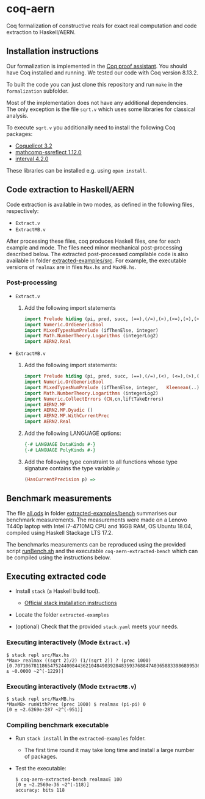 # coq-aern

Coq formalization of constructive reals for exact real computation and code extraction to Haskell/AERN.

## Installation instructions

Our formalization is implemented in the [Coq proof assistant](https://coq.inria.fr/).
You should have Coq installed and running.
We tested our code with Coq version 8.13.2.

To built the code you can just clone this repository and run `make` in the `formalization` subfolder.

Most of the implementation does not have any additional dependencies.
The only exception is the file `sqrt.v` which uses some libraries for classical analysis.

To execute `sqrt.v` you additionally need to install the following Coq packages:

- [Coquelicot 3.2](http://coquelicot.saclay.inria.fr/)
- [mathcomp-ssreflect 1.12.0](https://math-comp.github.io/)
- [interval 4.2.0](http://coq-interval.gforge.inria.fr/)

These libraries can be installed e.g. using `opam install`.

## Code extraction to Haskell/AERN

Code extraction is available in two modes, as defined in the following files, respectively:

- `Extract.v`
- `ExtractMB.v`

After processing these files, coq produces Haskell files, one for each example and mode.  The files need minor mechanical post-processing described below.  The extracted post-processed compilable code is also available in folder [extracted-examples/src](extracted-examples/src).
For example, the executable versions of `realmax` are in files `Max.hs` and `MaxMB.hs`.

### Post-processing

- `Extract.v`
  1. Add the following import statements

      ```Haskell
      import Prelude hiding (pi, pred, succ, (==),(/=),(<),(<=),(>),(>=),not,(&&),(||))
      import Numeric.OrdGenericBool
      import MixedTypesNumPrelude (ifThenElse, integer)
      import Math.NumberTheory.Logarithms (integerLog2)
      import AERN2.Real
      ```

- `ExtractMB.v`
  1. Add the following import statements:

      ```Haskell
      import Prelude hiding (pi, pred, succ, (==),(/=),(<), (<=),(>),(>=),not,(&&),(||))
      import Numeric.OrdGenericBool
      import MixedTypesNumPrelude (ifThenElse, integer,   Kleenean(..), kleenean)
      import Math.NumberTheory.Logarithms (integerLog2)
      import Numeric.CollectErrors (CN,cn,liftTakeErrors)
      import AERN2.MP
      import AERN2.MP.Dyadic ()
      import AERN2.MP.WithCurrentPrec
      import AERN2.Real
      ```

  2. Add the following LANGUAGE options:

      ```Haskell
      {-# LANGUAGE DataKinds #-}
      {-# LANGUAGE PolyKinds #-}
      ```

  3. Add the following type constraint to all functions whose type signature contains the type variable `p`:

      ```Haskell
      (HasCurrentPrecision p) => 
      ```

## Benchmark measurements

The file [all.ods](extracted-examples/bench/all.ods) in folder [extracted-examples/bench](extracted-examples/bench) summarises our benchmark measurements.
The measurements were made on a Lenovo T440p laptop with Intel i7-4710MQ CPU and 16GB RAM, OS Ubuntu 18.04, compiled using Haskell Stackage LTS 17.2.

The benchmarks measurements can be reproduced using the provided script [runBench.sh](extracted-examples/bench/runBench.sh) and the executable `coq-aern-extracted-bench` which can be compiled using the instructions below.

## Executing extracted code

- Install `stack` (a Haskell build tool).

  - [Official stack installation instructions](https://docs.haskellstack.org/en/stable/install_and_upgrade/)
- Locate the folder `extracted-examples`

- (optional) Check that the provided `stack.yaml` meets your needs.

### Executing interactively (Mode `Extract.v`)

  ```Text
  $ stack repl src/Max.hs
  *Max> realmax ((sqrt 2)/2) (1/(sqrt 2)) ? (prec 1000)
  [0.707106781186547524400844362104849039284835937688474036588339868995366239231053519425193767163820... ± ~0.0000 ~2^(-1229)]
  ```

### Executing interactively (Mode `ExtractMB.v`)

  ```Text
  $ stack repl src/MaxMB.hs
  *MaxMB> runWithPrec (prec 1000) $ realmax (pi-pi) 0
  [0 ± ~2.6269e-287 ~2^(-951)]
  ```

### Compiling benchmark executable

- Run `stack install` in the `extracted-examples` folder.
  
  - The first time round it may take long time and install a large number of packages.
  
- Test the executable:

  ```Text
  $ coq-aern-extracted-bench realmaxE 100
  [0 ± ~2.2569e-36 ~2^(-118)]
  accuracy: bits 118
  ```

